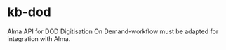 # kb-dod
Alma API for DOD
Digitisation On Demand-workflow must be adapted for integration with Alma.
